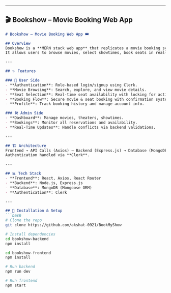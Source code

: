 
---

## 🎬 **Bookshow – Movie Booking Web App**  

```markdown
# Bookshow – Movie Booking Web App 🎟️  

## Overview  
Bookshow is a **MERN stack web app** that replicates a movie booking system.  
It allows users to browse movies, select showtimes, book seats in real-time, and make secure payments. Admins can manage movies, theaters, and bookings.  

---

## ✨ Features  

### 👤 User Side  
- **Authentication**: Role-based login/signup using Clerk.  
- **Movie Browsing**: Search, explore, and view movie details.  
- **Seat Selection**: Real-time seat availability with locking for active bookings.  
- **Booking Flow**: Secure movie & seat booking with confirmation system.  
- **Profile**: Track booking history and manage account info.  

### 🛠️ Admin Side  
- **Dashboard**: Manage movies, theaters, showtimes.  
- **Bookings**: Monitor all reservations and availability.  
- **Real-Time Updates**: Handle conflicts via backend validations.  

---

## 🏗️ Architecture  
Frontend → API Calls (Axios) → Backend (Express.js) → Database (MongoDB)  
Authentication handled via **Clerk**.  

---

## 📊 Tech Stack  
- **Frontend**: React, Axios, React Router  
- **Backend**: Node.js, Express.js  
- **Database**: MongoDB (Mongoose ORM)  
- **Authentication**: Clerk  

---

## 📌 Installation & Setup  
```bash
# Clone the repo
git clone https://github.com/akshat-0921/BookMyShow

# Install dependencies
cd bookshow-backend
npm install

cd bookshow-frontend
npm install

# Run backend
npm run dev

# Run frontend
npm start
